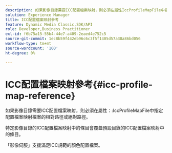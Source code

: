 ```yaml
---
description: 如果影像目錄需要ICC配置檔案映射，則必須在屬性IccProfileMapFile中指定配置檔案映射檔案的相對路徑或絕對路徑。
solution: Experience Manager
title: ICC配置檔案映射參考
feature: Dynamic Media Classic,SDK/API
role: Developer,Business Practitioner
exl-id: f6b75a15-55b4-44e7-a409-2eaed4e752c5
source-git-commit: 1ec8b59f442eb96c6c3f5f1405d57a38a86bd056
workflow-type: tm+mt
source-wordcount: '100'
ht-degree: 0%

---
```


# ICC配置檔案映射參考{#icc-profile-map-reference}

如果影像目錄需要ICC配置檔案映射，則必須在屬性：:IccProfileMapFile中指定配置檔案映射檔案的相對路徑或絕對路徑。

特定影像目錄的ICC配置檔案映射中的條目會覆蓋預設目錄的ICC配置檔案映射中的條目。

「影像伺服」支援滿足ICC規範的顏色配置檔案。
